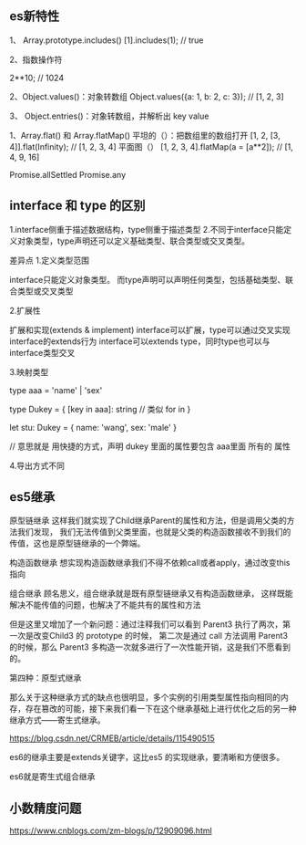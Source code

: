 
## es新特性


1、 Array.prototype.includes()
[1].includes(1);  // true

2、指数操作符

2**10; // 1024



2、Object.values()：对象转数组
Object.values({a: 1, b: 2, c: 3});      // [1, 2, 3]

3、 Object.entries()：对象转数组，并解析出 key value


1、Array.flat() 和 Array.flatMap()
平坦的（）：把数组里的数组打开
[1, 2, [3, 4]].flat(Infinity);       // [1, 2, 3, 4]
平面图（）
[1, 2, 3, 4].flatMap(a = [a**2]);     // [1, 4, 9, 16]




Promise.allSettled
Promise.any

## interface 和 type 的区别

1.interface侧重于描述数据结构，type侧重于描述类型
2.不同于interface只能定义对象类型，type声明还可以定义基础类型、联合类型或交叉类型。


差异点
1.定义类型范围

interface只能定义对象类型。
而type声明可以声明任何类型，包括基础类型、联合类型或交叉类型

2.扩展性

扩展和实现(extends & implement)
interface可以扩展，type可以通过交叉实现interface的extends行为
interface可以extends type，同时type也可以与interface类型交叉



3.映射类型

type aaa = 'name' | 'sex'

type Dukey = {
  [key in aaa]: string // 类似 for in
}

let stu: Dukey = {
  name: 'wang',
  sex: 'male'
}

// 意思就是 用快捷的方式，声明 dukey 里面的属性要包含 aaa里面 所有的 属性



4.导出方式不同



## es5继承

原型链继承
这样我们就实现了Child继承Parent的属性和方法，但是调用父类的方法我们发现，
我们无法传值到父类里面，也就是父类的构造函数接收不到我们的传值，这也是原型链继承的一个弊端。



构造函数继承
想实现构造函数继承我们不得不依赖call或者apply，通过改变this指向



组合继承
顾名思义，组合继承就是既有原型链继承又有构造函数继承，
这样既能解决不能传值的问题，也解决了不能共有的属性和方法



但是这里又增加了一个新问题：通过注释我们可以看到 Parent3 执行了两次，第一次是改变Child3 的 prototype 的时候，
第二次是通过 call 方法调用 Parent3 的时候，那么 Parent3 多构造一次就多进行了一次性能开销，这是我们不愿看到的。



第四种：原型式继承



那么关于这种继承方式的缺点也很明显，多个实例的引用类型属性指向相同的内存，存在篡改的可能，接下来我们看一下在这个继承基础上进行优化之后的另一种继承方式——寄生式继承。



https://blog.csdn.net/CRMEB/article/details/115490515


es6的继承主要是extends关键字，这比es5 的实现继承，要清晰和方便很多。

es6就是寄生式组合继承




## 小数精度问题

https://www.cnblogs.com/zm-blogs/p/12909096.html





